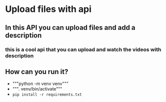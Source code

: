 # Upload files with api

## In this API you can upload files and add a description

### this is a cool api that you can upload and watch the videos with description

## How can you run it?

- """python -m venv venv"""
- """. venv/bin/activate"""
- `pip install -r requirements.txt`
